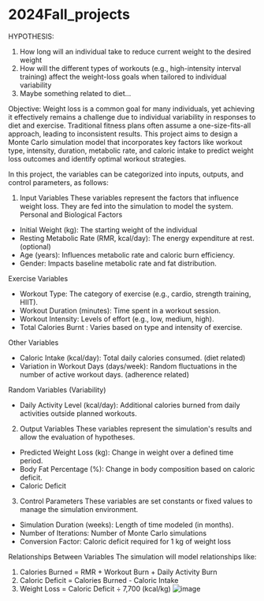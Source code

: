 # 2024Fall_projects

HYPOTHESIS:
1. How long will an individual take to reduce current weight to the desired weight
2. How will the different types of workouts (e.g., high-intensity interval training) affect the weight-loss goals when tailored to individual variability
3. Maybe something related to diet…

Objective:
Weight loss is a common goal for many individuals, yet achieving it effectively remains a challenge due to individual variability in responses to diet and exercise. Traditional fitness plans often assume a one-size-fits-all approach, leading to inconsistent results. This project aims to design a Monte Carlo simulation model that incorporates key factors like workout type, intensity, duration, metabolic rate, and caloric intake to predict weight loss outcomes and identify optimal workout strategies. 

In this project, the variables can be categorized into inputs, outputs, and control parameters, as follows:

1. Input Variables
These variables represent the factors that influence weight loss. They are fed into the simulation to model the system.
Personal and Biological Factors
* Initial Weight (kg): The starting weight of the individual
* Resting Metabolic Rate (RMR, kcal/day): The energy expenditure at rest. (optional)
* Age (years): Influences metabolic rate and caloric burn efficiency.
* Gender: Impacts baseline metabolic rate and fat distribution.

Exercise Variables 
* Workout Type: The category of exercise (e.g., cardio, strength training, HIIT).
* Workout Duration (minutes): Time spent in a workout session.
* Workout Intensity: Levels of effort (e.g., low, medium, high).
* Total Calories Burnt : Varies based on type and intensity of exercise.

Other Variables
* Caloric Intake (kcal/day): Total daily calories consumed. (diet related)
* Variation in Workout Days (days/week): Random fluctuations in the number of active workout days. (adherence related)

Random Variables (Variability)
* Daily Activity Level (kcal/day): Additional calories burned from daily activities outside planned workouts.

2. Output Variables
These variables represent the simulation's results and allow the evaluation of hypotheses.

* Predicted Weight Loss (kg): Change in weight over a defined time period.
* Body Fat Percentage (%): Change in body composition based on caloric deficit.
* Caloric Deficit

3. Control Parameters
These variables are set constants or fixed values to manage the simulation environment.

* Simulation Duration (weeks): Length of time modeled (in months).
* Number of Iterations: Number of Monte Carlo simulations 
* Conversion Factor: Caloric deficit required for 1 kg of weight loss 

Relationships Between Variables
The simulation will model relationships like:
1. Calories Burned = RMR + Workout Burn + Daily Activity Burn
2. Caloric Deficit = Calories Burned - Caloric Intake
3. Weight Loss = Caloric Deficit ÷ 7,700 (kcal/kg)
![image](https://github.com/user-attachments/assets/93dca479-9bd2-4f4d-8ce3-f6a828646d7c)
